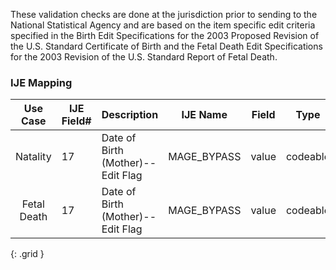 These validation checks are done at the jurisdiction prior to sending to the National Statistical Agency and are based on the item specific edit criteria specified in the Birth Edit Specifications for the 2003 Proposed Revision of the U.S. Standard Certificate of Birth and the Fetal Death Edit Specifications for the 2003 Revision of the U.S. Standard Report of Fetal Death.
### IJE Mapping

| **Use Case** |  **IJE Field#**   |  **Description**  | **IJE Name**  |  **Field**  |  **Type**  | **Value Set**  |
| :---------: | --------------- | ------------ | ------------- | ---------- | ---------- | -------------- |
| Natality | 17 | Date of Birth (Mother)--Edit Flag | MAGE_BYPASS | value |codeable |[PHVS_BirthdateEditFlags_NCHS], See [Handling of edit flags] |
| Fetal Death | 17 | Date of Birth (Mother)--Edit Flag | MAGE_BYPASS | value |codeable |[PHVS_BirthdateEditFlags_NCHS], See [Handling of edit flags] |
{: .grid }
